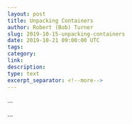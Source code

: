 ```yaml
---
layout: post
title: Unpacking Containers
author: Robert (Bob) Turner
slug: 2019-10-15-unpacking-containers
date: 2019-10-21 09:00:00 UTC
tags:
category:
link:
description:
type: text
excerpt_separator: <!--more-->
---
```


...

<!--more-->

...
